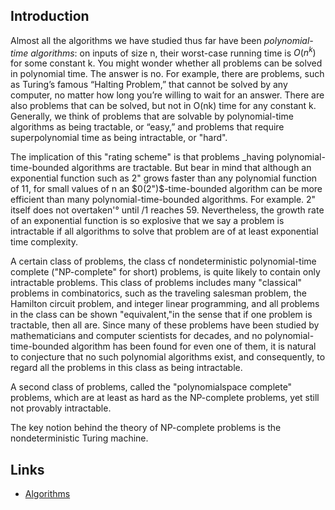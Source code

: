 ## Introduction

Almost all the algorithms we have studied thus far have been *polynomial-time algorithms*: on inputs of size n, their worst-case running time is $O(n^k)$ for some constant k.
You might wonder whether all problems can be solved in polynomial time. The answer is no.
For example, there are problems, such as Turing’s famous “Halting Problem,” that cannot be solved by any computer, no matter how long you’re willing to wait for an answer.
There are also problems that can be solved, but not in O(nk) time for any constant k.
Generally, we think of problems that are solvable by polynomial-time algorithms as being tractable, or “easy,” and problems that require superpolynomial time as being intractable, or "hard".

The implication of this "rating scheme" is that problems _having polynomial-time-bounded algorithms are tractable.
But bear in mind that although an exponential function such as 2" grows faster than any polynomial function of 11, for small values of n an $0(2")$-time-bounded algorithm can be more efficient than many polynomial-time-bounded algorithms.
For example. 2" itself does not overtaken'° until /1 reaches 59.
Nevertheless, the growth rate of an exponential function is so explosive that we say a problem is intractable if all algorithms to solve that problem are of at least exponential time complexity.

A certain class of problems, the class cf nondeterministic polynomial-time complete ("NP-complete" for short) problems, is quite likely to contain only intractable problems.
This class of problems includes many "classical" problems in combinatorics, such as the traveling salesman problem, the Hamilton circuit problem, and integer linear programming, and all problems in the class can be shown "equivalent,"in the sense that if one problem is tractable, then all are.
Since many of these problems have been studied by mathematicians and computer scientists for decades, and no polynomial-time-bounded algorithm has been found for even one of them,
it is natural to conjecture that no such polynomial algorithms exist, and consequently, to regard all the problems in this class as being intractable.

A second class of problems, called the "polynomialspace complete" problems, which are at least as hard as the NP-complete
problems, yet still not provably intractable.

The key notion behind the theory of NP-complete problems is the nondeterministic Turing machine.

## Links

- [Algorithms](/docs/CS/Algorithms/Algorithms.md)
